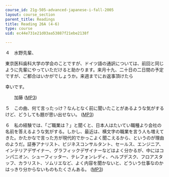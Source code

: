 ```yaml
---
course_id: 21g-505-advanced-japanese-i-fall-2005
layout: course_section
parent_title: Readings
title: Reading 26A (4-6)
type: course
uid: ec44e731e21d03aa53887f21ebe2138f

---
```


４　水野先輩、

東京医科歯科大学の学会のことですが、ドイツ語の通訳については、前回と同じように先輩にやっていただけると助かります。来月十九、二十日の二日間の予定ですが、ご都合はいかがでしょうか。来週までにお返事頂けたら

幸いです。

　　加藤 ([MP3](/ans7870/21f/21f.505/f05/audio/Lesson26A-4.mp3))

５　この曲、何て言ったっけ？なんとなく前に聞いたことがあるような気がするけど、どうしても題が思い出せない。 ([MP3](/ans7870/21f/21f.505/f05/audio/Lesson26A-5.mp3))

６　私の経験では、「ご職業は？」と聞くと、日本人はたいてい職種より会社の名前を答えるような気がする。しかし、最近は、横文字の職業を言う人も増えてきた。かたかなで言った方が現代的でかっこよく聞こえるから、というのが理由のようだ。証券アナリスト、ビジネスコンサルタント、セールス、エンジニア、 インテリアデザイナー、グラフィックデザイナーなどはよく分かるが、中にはコンパニオン、シューフィッター、テレフォンレディ、ヘルプデスク、フロアスタッフ、カラリスト、ソムリエなど、よく内容を聞かないと、どういう仕事なのかはっきり分からないものもたくさんある。 ([MP3](/ans7870/21f/21f.505/f05/audio/Lesson26A-6.mp3))